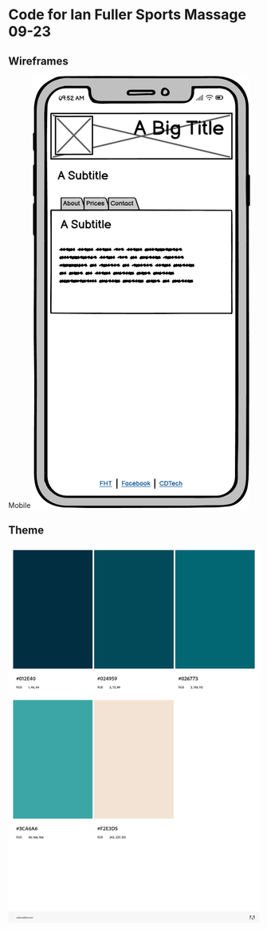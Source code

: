 # Code for Ian Fuller Sports Massage 09-23

## Wireframes

Mobile
![mobile](/mobile_wireframe.png)

## Theme

![colourtheme](/AdobeColor-Deep%20Teal%20Sea.jpeg)
